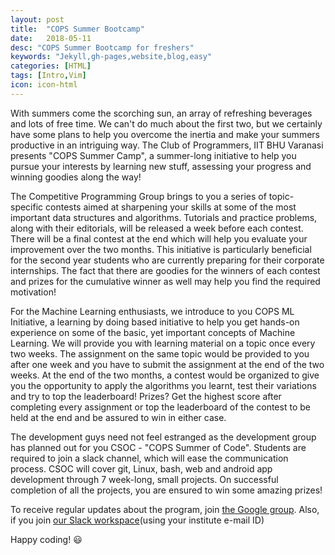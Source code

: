 ```yaml
---
layout: post
title:  "COPS Summer Bootcamp"
date:   2018-05-11
desc: "COPS Summer Bootcamp for freshers"
keywords: "Jekyll,gh-pages,website,blog,easy"
categories: [HTML]
tags: [Intro,Vim]
icon: icon-html
---
```


With summers come the scorching sun, an array of refreshing beverages and lots of free time. We can't do much about the first two, but we certainly have some plans to help you overcome the inertia and make your summers productive in an intriguing way. The Club of Programmers, IIT BHU Varanasi presents "COPS Summer Camp", a summer-long initiative to help you pursue your interests by learning new stuff, assessing your progress and winning goodies along the way!

The Competitive Programming Group brings to you a series of topic-specific contests aimed at sharpening your skills at some of the most important data structures and algorithms. Tutorials and practice problems, along with their editorials, will be released a week before each contest. There will be a final contest at the end which will help you evaluate your improvement over the two months. This initiative is particularly beneficial for the second year students who are currently preparing for their corporate internships. The fact that there are goodies for the winners of each contest and prizes for the cumulative winner as well may help you find the required motivation!

For the Machine Learning enthusiasts, we introduce to you COPS ML Initiative, a learning by doing based initiative to help you get hands-on experience on some of the basic, yet important concepts of Machine Learning. We will provide you with learning material on a topic once every two weeks. The assignment on the same topic would be provided to you after one week and you have to submit the assignment at the end of the two weeks. At the end of the two months, a contest would be organized to give you the opportunity to apply the algorithms you learnt, test their variations and try to top the leaderboard! Prizes? Get the highest score after completing every assignment or top the leaderboard of the contest to be held at the end and be assured to win in either case.

The development guys need not feel estranged as the development group has planned out for you CSOC - "COPS Summer of Code". Students are required to join a slack channel, which will ease the communication process. CSOC will cover git, Linux, bash, web and android app development through 7 week-long, small projects. On successful completion of all the projects, you are ensured to win some amazing prizes!

To receive regular updates about the program, join [the Google group](https://groups.google.com/forum/#!forum/cops-summer-bootcamp). Also, if you join [our Slack workspace](http://cops-iitbhu.slack.com)(using your institute e-mail ID)

Happy coding! :smiley:
